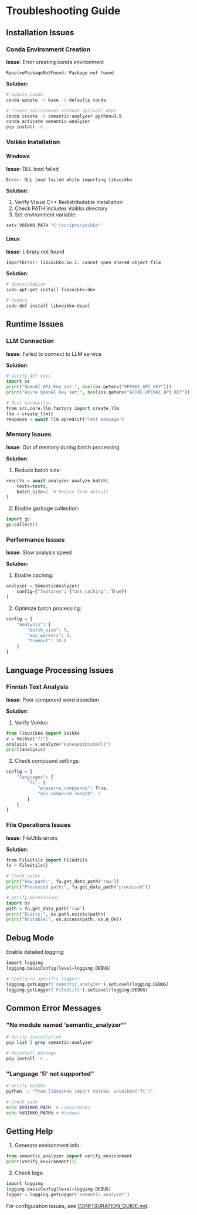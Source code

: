 # Troubleshooting Guide

## Installation Issues

### Conda Environment Creation

**Issue**: Error creating conda environment
```
ResolvePackageNotFound: Package not found
```

**Solution**:
```bash
# Update conda
conda update -n base -c defaults conda

# Create environment without optional deps
conda create -n semantic-analyzer python=3.9
conda activate semantic-analyzer
pip install -e .
```

### Voikko Installation

#### Windows
**Issue**: DLL load failed
```
Error: DLL load failed while importing libvoikko
```

**Solution**:
1. Verify Visual C++ Redistributable installation
2. Check PATH includes Voikko directory
3. Set environment variable:
```powershell
setx VOIKKO_PATH "C:\scripts\Voikko"
```

#### Linux
**Issue**: Library not found
```
ImportError: libvoikko.so.1: cannot open shared object file
```

**Solution**:
```bash
# Ubuntu/Debian
sudo apt-get install libvoikko-dev

# Fedora
sudo dnf install libvoikko-devel
```

## Runtime Issues

### LLM Connection

**Issue**: Failed to connect to LLM service

**Solution**:
```python
# Verify API keys
import os
print("OpenAI API Key set:", bool(os.getenv("OPENAI_API_KEY")))
print("Azure OpenAI Key set:", bool(os.getenv("AZURE_OPENAI_API_KEY")))

# Test connection
from src.core.llm.factory import create_llm
llm = create_llm()
response = await llm.apredict("Test message")
```

### Memory Issues

**Issue**: Out of memory during batch processing

**Solution**:
1. Reduce batch size:
```python
results = await analyzer.analyze_batch(
    texts=texts,
    batch_size=2  # Reduce from default
)
```

2. Enable garbage collection:
```python
import gc
gc.collect()
```

### Performance Issues

**Issue**: Slow analysis speed

**Solution**:
1. Enable caching:
```python
analyzer = SemanticAnalyzer(
    config={"features": {"use_caching": True}}
)
```

2. Optimize batch processing:
```python
config = {
    "analysis": {
        "batch_size": 5,
        "max_workers": 2,
        "timeout": 30.0
    }
}
```

## Language Processing Issues

### Finnish Text Analysis

**Issue**: Poor compound word detection

**Solution**:
1. Verify Voikko:
```python
from libvoikko import Voikko
v = Voikko("fi")
analysis = v.analyze("koneoppimismalli")
print(analysis)
```

2. Check compound settings:
```python
config = {
    "languages": {
        "fi": {
            "preserve_compounds": True,
            "min_compound_length": 3
        }
    }
}
```

### File Operations Issues

**Issue**: FileUtils errors

**Solution**:
```python
from FileUtils import FileUtils
fu = FileUtils()

# Check paths
print("Raw path:", fu.get_data_path("raw"))
print("Processed path:", fu.get_data_path("processed"))

# Verify permissions
import os
path = fu.get_data_path("raw")
print("Exists:", os.path.exists(path))
print("Writable:", os.access(path, os.W_OK))
```

## Debug Mode

Enable detailed logging:
```python
import logging
logging.basicConfig(level=logging.DEBUG)

# Configure specific loggers
logging.getLogger('semantic_analyzer').setLevel(logging.DEBUG)
logging.getLogger('FileUtils').setLevel(logging.DEBUG)
```

## Common Error Messages

### "No module named 'semantic_analyzer'"
```bash
# Verify installation
pip list | grep semantic-analyzer

# Reinstall package
pip install -e .
```

### "Language 'fi' not supported"
```bash
# Verify Voikko
python -c "from libvoikko import Voikko; v=Voikko('fi')"

# Check path
echo $VOIKKO_PATH  # Linux/macOS
echo %VOIKKO_PATH% # Windows
```

## Getting Help

1. Generate environment info:
```python
from semantic_analyzer import verify_environment
print(verify_environment())
```

2. Check logs:
```python
import logging
logging.basicConfig(level=logging.DEBUG)
logger = logging.getLogger('semantic_analyzer')
```

For configuration issues, see [CONFIGURATION_GUIDE.md](CONFIGURATION_GUIDE.md).